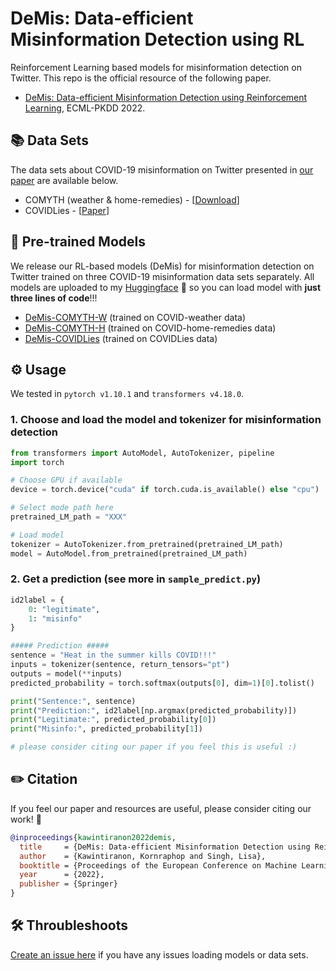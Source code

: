 # DeMis: Data-efficient Misinformation Detection using RL
Reinforcement Learning based models for misinformation detection on Twitter. This repo is the official resource of the following paper.
- [DeMis: Data-efficient Misinformation Detection using Reinforcement Learning](https://drive.google.com/file/d/1oQL5R5YiaO3Wdj6o7Nqd7BVAN2kSMxN8/view?usp=sharing), ECML-PKDD 2022.

## 📚 Data Sets
The data sets about COVID-19 misinformation on Twitter presented in [our paper](https://drive.google.com/file/d/1oQL5R5YiaO3Wdj6o7Nqd7BVAN2kSMxN8/view?usp=sharing) are available below.

- COMYTH (weather & home-remedies) - [[Download](XXX)]
- COVIDLies - [[Paper](XXX)]

## 🚀 Pre-trained Models
We release our RL-based models (DeMis) for misinformation detection on Twitter trained on three COVID-19 misinformation data sets separately. All models are uploaded to my [Huggingface](https://huggingface.co/kornosk) 🤗 so you can load model with **just three lines of code**!!!

- [DeMis-COMYTH-W](XXX) (trained on COVID-weather data)
- [DeMis-COMYTH-H](XXX) (trained on COVID-home-remedies data)
- [DeMis-COVIDLies](XXX) (trained on COVIDLies data)

## ⚙️ Usage
We tested in `pytorch v1.10.1` and `transformers v4.18.0`.

### 1. Choose and load the model and tokenizer for misinformation detection
```python
from transformers import AutoModel, AutoTokenizer, pipeline
import torch

# Choose GPU if available
device = torch.device("cuda" if torch.cuda.is_available() else "cpu")

# Select mode path here
pretrained_LM_path = "XXX"

# Load model
tokenizer = AutoTokenizer.from_pretrained(pretrained_LM_path)
model = AutoModel.from_pretrained(pretrained_LM_path)
```

### 2. Get a prediction (see more in `sample_predict.py`)
```python
id2label = {
    0: "legitimate",
    1: "misinfo"
}

##### Prediction #####
sentence = "Heat in the summer kills COVID!!!"
inputs = tokenizer(sentence, return_tensors="pt")
outputs = model(**inputs)
predicted_probability = torch.softmax(outputs[0], dim=1)[0].tolist()

print("Sentence:", sentence)
print("Prediction:", id2label[np.argmax(predicted_probability)])
print("Legitimate:", predicted_probability[0])
print("Misinfo:", predicted_probability[1])

# please consider citing our paper if you feel this is useful :)
```

## ✏️ Citation
If you feel our paper and resources are useful, please consider citing our work! 🙏
```bibtex
@inproceedings{kawintiranon2022demis,
  title     = {DeMis: Data-efficient Misinformation Detection using Reinforcement Learning},
  author    = {Kawintiranon, Kornraphop and Singh, Lisa},
  booktitle = {Proceedings of the European Conference on Machine Learning and Principles and Practice of Knowledge Discovery in Databases (ECML-PKDD)},
  year      = {2022},
  publisher = {Springer}
}
```

##  🛠 Throubleshoots
[Create an issue here](https://github.com/GU-DataLab/misinformation-detection-DeMis/issues) if you have any issues loading models or data sets.
